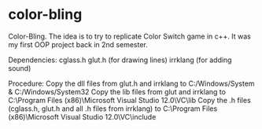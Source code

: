# color-bling
Color-Bling. The idea is to try to replicate Color Switch game in c++. It was my first OOP project back in 2nd semester.

Dependencies: 
cglass.h
glut.h (for drawing lines)
irrklang (for adding sound)

Procedure:
Copy the dll files from glut.h and irrklang to C:/Windows/System & C:/Windows/System32
Copy the lib files from glut and irrklang to C:\Program Files (x86)\Microsoft Visual Studio 12.0\VC\lib
Copy the .h files (cglass.h, glut.h and all .h files from irrklang) to C:\Program Files (x86)\Microsoft Visual Studio 12.0\VC\include



